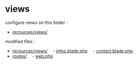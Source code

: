 # views


configure views on this folder :
  - [recources/views/](https://github.com/Geoffrey-Carpentier/1st_laravel_project/tree/main/resources/views)

modified files :
  - [recources/views/](https://github.com/Geoffrey-Carpentier/1st_laravel_project/tree/main/resources/views)
  &emsp;- [infos.blade.php](https://github.com/Geoffrey-Carpentier/1st_laravel_project/blob/abf5f695bcfcac035068633ab5a7850252546823/resources/views/infos.blade.php)
  &emsp;- [contact.blade.php](https://github.com/Geoffrey-Carpentier/1st_laravel_project/blob/abf5f695bcfcac035068633ab5a7850252546823/resources/views/contact.blade.php)
  - [routes/](https://github.com/Geoffrey-Carpentier/1st_laravel_project/tree/main/routes)
  &emsp;- [web.php](https://github.com/Geoffrey-Carpentier/1st_laravel_project/blob/abf5f695bcfcac035068633ab5a7850252546823/routes/web.php)
